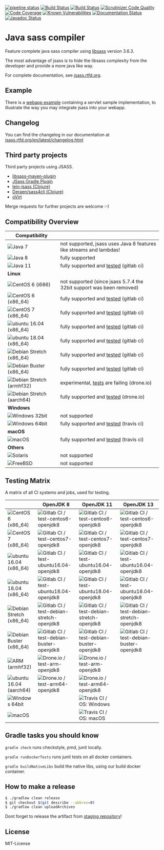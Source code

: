 [![pipeline status](https://gitlab.com/jsass/jsass/badges/master/pipeline.svg)](https://gitlab.com/jsass/jsass/commits/master)
[![Build Status](https://img.shields.io/travis/bit3/jsass/master.svg?style=flat&logo=travis)](https://travis-ci.org/bit3/jsass)
[![Build Status](https://cloud.drone.io/api/badges/bit3/jsass/status.svg)](https://cloud.drone.io/bit3/jsass)
[![Scrutinizer Code Quality](https://scrutinizer-ci.com/g/bit3/jsass/badges/quality-score.png?b=master)](https://scrutinizer-ci.com/g/bit3/jsass/?branch=master)
[![Code Coverage](https://scrutinizer-ci.com/g/bit3/jsass/badges/coverage.png?b=master)](https://scrutinizer-ci.com/g/bit3/jsass/?branch=master)
[![Known Vulnerabilities](https://snyk.io/test/github/bit3/jsass/badge.svg)](https://snyk.io/test/github/bit3/jsass)
[![Documentation Status](https://readthedocs.org/projects/jsass/badge/?version=latest)](http://jsass.readthedocs.io/en/latest/)
[![Javadoc Status](https://javadocio-badges.herokuapp.com/io.bit3/jsass/badge.svg)](http://javadoc.io/doc/io.bit3/jsass/)

Java sass compiler
==================

Feature complete java sass compiler using [libsass][libsass] version 3.6.3.

The most advantage of jsass is to hide the libsass complexity from the developer and provide a more java like way.

For complete documentation, see [jsass.rtfd.org][jsass-docs].

[libsass]: https://github.com/sass/libsass
[jsass-docs]: http://jsass.rtfd.org/

Example
-------

There is a [webapp example](example/webapp) containing a servlet sample implementation, to illustrate the way you
may integrate jsass into your webapp.

Changelog
---------

You can find the changelog in our documentation at [jsass.rtfd.org/en/latest/changelog.html][changelog]

[changelog]: http://jsass.readthedocs.org/en/latest/changelog.html

Third party projects
--------------------

Third party projects using JSASS.

- [libsass-maven-plugin](https://gitlab.com/haynes/libsass-maven-plugin)
- [JSass Gradle Plugin](https://plugins.gradle.org/plugin/io.freefair.jsass-java)
- [lein-jsass (Clojure)](https://clojars.org/lein-jsass)
- [Deraen/sass4clj (Clojure)](https://github.com/Deraen/sass4clj)
- [oVirt](https://www.ovirt.org/)

Merge requests for further projects are welcome :-)

Compatibility Overview
----------------------

| Compatibility                              |                                                                      |
| -------------------------------------------|----------------------------------------------------------------------|
| ![Java 7][java7]                           | not supported, jsass uses Java 8 features like streams and lambdas!  |
| ![Java 8][java8]                           | fully supported                                                      |
| ![Java 11][java11]                         | fully supported and [tested][gitlab-ci] (gitlab ci)                  |
| **Linux**                                  |                                                                      |
| ![CentOS 6 (i686)][centos6_32]             | not supported (since jsass 5.7.4 the 32bit support was been removed) |
| ![CentOS 6 (x86_64)][centos6]              | fully supported and [tested][gitlab-ci] (gitlab ci)                  |
| ![CentOS 7 (x86_64)][centos7]              | fully supported and [tested][gitlab-ci] (gitlab ci)                  |
| ![ubuntu 16.04 (x86_64)][ubuntu16.04]      | fully supported and [tested][gitlab-ci] (gitlab ci)                  |
| ![ubuntu 18.04 (x86_64)][ubuntu18.04]      | fully supported and [tested][gitlab-ci] (gitlab ci)                  |
| ![Debian Stretch (x86_64)][debian-stretch] | fully supported and [tested][gitlab-ci] (gitlab ci)                  |
| ![Debian Buster (x86_64)][debian-buster]   | fully supported and [tested][gitlab-ci] (gitlab ci)                  |
| ![Debian Stretch (armhf32)][armhf32]       | experimental, [tests][drone-io] are failing (drone.io)               |
| ![Debian Stretch (aarch64)][aarch64]       | fully supported and [tested][drone-io] (drone.io)                    |
| **Windows**                                |                                                                      |
| ![Windows 32bit][windows32]                | not supported                                                        |
| ![Windows 64bit][windows64]                | fully supported and [tested][travis-ci] (travis ci)                  |
| **macOS**                                  |                                                                      |
| ![macOS][macos]                            | fully supported and [tested][travis-ci] (travis ci)                  |
| **Others**                                 |                                                                      |
| ![Solaris][solaris]                        | not supported                                                        |
| ![FreeBSD][freebsd]                        | not supported                                                        |

[java7]: https://img.shields.io/badge/Java-7-red.svg?style=flat
[java8]: https://img.shields.io/badge/Java-8-green.svg?style=flat
[java11]: https://img.shields.io/badge/Java-11-green.svg?style=flat

[centos6_32]: https://img.shields.io/badge/CentOS_6-x86-red.svg?style=flat
[centos6]: https://img.shields.io/badge/CentOS_6-x86__64-green.svg?style=flat
[centos7]: https://img.shields.io/badge/CentOS_7-x86__64-green.svg?style=flat

[ubuntu16.04]: https://img.shields.io/badge/ubuntu_16.04-x86__64-green.svg?style=flat
[ubuntu18.04]: https://img.shields.io/badge/ubuntu_18.04-x86__64-green.svg?style=flat

[debian-stretch]: https://img.shields.io/badge/Debian_Stretch-x86__64-green.svg?style=flat
[debian-buster]: https://img.shields.io/badge/Debian_Buster-x86__64-green.svg?style=flat

[armhf32]: https://img.shields.io/badge/Debian_Stretch-arm_(armhf32)-yellow.svg?style=flat
[aarch64]: https://img.shields.io/badge/Debian_Stretch-arm64_(aarch64)-green.svg?style=flat

[windows32]: https://img.shields.io/badge/Windows-32bit-red.svg?style=flat
[windows64]: https://img.shields.io/badge/Windows-64bit-green.svg?style=flat

[macos]: https://img.shields.io/badge/macOS-10+-green.svg?style=flat

[gitlab-ci]: https://gitlab.com/jsass/jsass/pipelines
[travis-ci]: https://travis-ci.org/bit3/jsass
[drone-io]: https://cloud.drone.io/bit3/jsass

[solaris]: https://img.shields.io/badge/Solaris-red.svg?style=flat
[freebsd]: https://img.shields.io/badge/FreeBSD-red.svg?style=flat

Testing Matrix
--------------

A matrix of all CI systems and jobs, used for testing.

|                                            | OpenJDK 8                                                                           | OpenJDK 11                                                                           | OpenJDK 13                                                                           |
|--------------------------------------------|-------------------------------------------------------------------------------------|--------------------------------------------------------------------------------------|--------------------------------------------------------------------------------------|
| ![CentOS 6 (x86_64)][centos6]              | ![Gitlab CI / test-centos6-openjdk8][gitlab-ci-test-centos6-openjdk8]               | ![Gitlab CI / test-centos6-openjdk8][gitlab-ci-test-centos6-openjdk11]               | ![Gitlab CI / test-centos6-openjdk8][gitlab-ci-test-centos6-openjdk13]               |
| ![CentOS 7 (x86_64)][centos7]              | ![Gitlab CI / test-centos7-openjdk8][gitlab-ci-test-centos7-openjdk8]               | ![Gitlab CI / test-centos7-openjdk8][gitlab-ci-test-centos7-openjdk11]               | ![Gitlab CI / test-centos7-openjdk8][gitlab-ci-test-centos7-openjdk13]               |
| ![ubuntu 16.04 (x86_64)][ubuntu16.04]      | ![Gitlab CI / test-ubuntu16.04-openjdk8][gitlab-ci-test-ubuntu16.04-openjdk8]       | ![Gitlab CI / test-ubuntu16.04-openjdk8][gitlab-ci-test-ubuntu16.04-openjdk11]       | ![Gitlab CI / test-ubuntu16.04-openjdk8][gitlab-ci-test-ubuntu16.04-openjdk13]       |
| ![ubuntu 18.04 (x86_64)][ubuntu18.04]      | ![Gitlab CI / test-ubuntu18.04-openjdk8][gitlab-ci-test-ubuntu18.04-openjdk8]       | ![Gitlab CI / test-ubuntu18.04-openjdk8][gitlab-ci-test-ubuntu18.04-openjdk11]       | ![Gitlab CI / test-ubuntu18.04-openjdk8][gitlab-ci-test-ubuntu18.04-openjdk13]       |
| ![Debian Stretch (x86_64)][debian-stretch] | ![Gitlab CI / test-debian-stretch-openjdk8][gitlab-ci-test-debian-stretch-openjdk8] | ![Gitlab CI / test-debian-stretch-openjdk8][gitlab-ci-test-debian-stretch-openjdk11] | ![Gitlab CI / test-debian-stretch-openjdk8][gitlab-ci-test-debian-stretch-openjdk13] |
| ![Debian Buster (x86_64)][debian-buster]   | ![Gitlab CI / test-debian-buster-openjdk8][gitlab-ci-test-debian-buster-openjdk8]   | ![Gitlab CI / test-debian-buster-openjdk8][gitlab-ci-test-debian-buster-openjdk11]   | ![Gitlab CI / test-debian-buster-openjdk8][gitlab-ci-test-debian-buster-openjdk13]   |
| ![ARM (armhf32)][armhf32]                  | ![Drone.io / test-arm-openjdk8][drone.io-test-arm-openjdk8]                         | ![Drone.io / test-arm-openjdk8][drone.io-test-arm-openjdk11]                         |                                                                                      |
| ![ubuntu 16.04 (aarch64)][aarch64]         | ![Drone.io / test-arm64-openjdk8][drone.io-test-arm64-openjdk8]                     | ![Drone.io / test-arm64-openjdk8][drone.io-test-arm64-openjdk11]                     |                                                                                      |
| ![Windows 64bit][windows64]                |                                                                                     | ![Travis CI / OS: Windows][travis-ci-os-windows]                                     |                                                                                      |
| ![macOS][macos]                            |                                                                                     | ![Travis CI / OS: macOS][travis-ci-os-macos]                                         |                                                                                      |

[gitlab-ci-test-centos6-openjdk8]: https://img.shields.io/badge/Gitlab_CI-test--centos6--openjdk8-blue.svg?style=flat
[gitlab-ci-test-centos6-openjdk11]: https://img.shields.io/badge/Gitlab_CI-test--centos6--openjdk11-blue.svg?style=flat
[gitlab-ci-test-centos6-openjdk13]: https://img.shields.io/badge/Gitlab_CI-test--centos6--openjdk13-blue.svg?style=flat

[gitlab-ci-test-centos7-openjdk8]: https://img.shields.io/badge/Gitlab_CI-test--centos7--openjdk8-blue.svg?style=flat
[gitlab-ci-test-centos7-openjdk11]: https://img.shields.io/badge/Gitlab_CI-test--centos7--openjdk11-blue.svg?style=flat
[gitlab-ci-test-centos7-openjdk13]: https://img.shields.io/badge/Gitlab_CI-test--centos7--openjdk13-blue.svg?style=flat

[gitlab-ci-test-ubuntu16.04-openjdk8]: https://img.shields.io/badge/Gitlab_CI-test--ubuntu16.04--openjdk8-blue.svg?style=flat
[gitlab-ci-test-ubuntu16.04-openjdk11]: https://img.shields.io/badge/Gitlab_CI-test--ubuntu16.04--openjdk11-blue.svg?style=flat
[gitlab-ci-test-ubuntu16.04-openjdk13]: https://img.shields.io/badge/Gitlab_CI-test--ubuntu16.04--openjdk13-blue.svg?style=flat

[gitlab-ci-test-ubuntu18.04-openjdk8]: https://img.shields.io/badge/Gitlab_CI-test--ubuntu18.04--openjdk8-blue.svg?style=flat
[gitlab-ci-test-ubuntu18.04-openjdk11]: https://img.shields.io/badge/Gitlab_CI-test--ubuntu18.04--openjdk11-blue.svg?style=flat
[gitlab-ci-test-ubuntu18.04-openjdk13]: https://img.shields.io/badge/Gitlab_CI-test--ubuntu18.04--openjdk13-blue.svg?style=flat

[gitlab-ci-test-debian-stretch-openjdk8]: https://img.shields.io/badge/Gitlab_CI-test--debian--stretch--openjdk8-blue.svg?style=flat
[gitlab-ci-test-debian-stretch-openjdk11]: https://img.shields.io/badge/Gitlab_CI-test--debian--stretch--openjdk11-blue.svg?style=flat
[gitlab-ci-test-debian-stretch-openjdk13]: https://img.shields.io/badge/Gitlab_CI-test--debian--stretch--openjdk13-blue.svg?style=flat

[gitlab-ci-test-debian-buster-openjdk8]: https://img.shields.io/badge/Gitlab_CI-test--debian--buster--openjdk8-blue.svg?style=flat
[gitlab-ci-test-debian-buster-openjdk11]: https://img.shields.io/badge/Gitlab_CI-test--debian--buster--openjdk11-blue.svg?style=flat
[gitlab-ci-test-debian-buster-openjdk13]: https://img.shields.io/badge/Gitlab_CI-test--debian--buster--openjdk13-blue.svg?style=flat

[drone.io-test-arm-openjdk8]: https://img.shields.io/badge/Drone.io-test--arm--openjdk8-blue.svg?style=flat
[drone.io-test-arm-openjdk11]: https://img.shields.io/badge/Drone.io-test--arm--openjdk11-blue.svg?style=flat
[drone.io-test-arm-openjdk13]: https://img.shields.io/badge/Drone.io-test--arm--openjdk13-blue.svg?style=flat

[drone.io-test-arm64-openjdk8]: https://img.shields.io/badge/Drone.io-test--arm64--openjdk8-blue.svg?style=flat
[drone.io-test-arm64-openjdk11]: https://img.shields.io/badge/Drone.io-test--arm64--openjdk11-blue.svg?style=flat
[drone.io-test-arm64-openjdk13]: https://img.shields.io/badge/Drone.io-test--arm64--openjdk13-blue.svg?style=flat

[travis-ci-os-windows]: https://img.shields.io/badge/Travis_CI-OS:_Windows-blue.svg?style=flat
[travis-ci-os-macos]: https://img.shields.io/badge/Travis_CI-OS:_macOS-blue.svg?style=flat

Gradle tasks you should know
----------------------------

`gradle check` runs checkstyle, pmd, junit locally.

`gradle runDockerTests` runs junit tests on all docker containers.

`gradle buildNativeLibs` build the native libs, using our build docker container.

How to make a release
---------------------

```bash
$ ./gradlew clean release
$ git checkout $(git describe --abbrev=0)
$ ./gradlew clean uploadArchives
```

Dont forget to release the artifact from [staging repository](https://oss.sonatype.org/#stagingRepositories)!

License
-------

MIT-License
